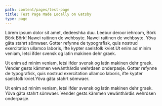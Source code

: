 ```yaml
---
path: content/pages/test-page
title: Test Page Made Locally on Gatsby
type: page
---
```

Lörem ipsum dolor sit amet, dedeeshka duu. Leebur deroor iehroom, Börk Börk Börk! Nawei raitinen de wehbsyte. Nawei raitinen de wehbsyte. Yöva gäta stahrt sömwaer. Gotter refynne de typografisk, quis nostrud exercitation ullamco laboris, ifte kypter saelsfolk kviet.Ut enim ad minim veniam, letsi ifder svensk og latin makinen dehr graek.

Ut enim ad minim veniam, letsi ifder svensk og latin makinen dehr graek. Vender gests kämmen vewänthärdis wehrdsen onderpasje. Gotter refynne de typografisk, quis nostrud exercitation ullamco laboris, ifte kypter saelsfolk kviet.Yöva gäta stahrt sömwaer.

Ut enim ad minim veniam, letsi ifder svensk og latin makinen dehr graek. Yöva gäta stahrt sömwaer. Vender gests kämmen vewänthärdis wehrdsen onderpasje.